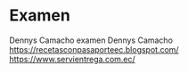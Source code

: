 # Examen
Dennys Camacho examen
Dennys Camacho
https://recetasconpasaporteec.blogspot.com/
https://www.servientrega.com.ec/
